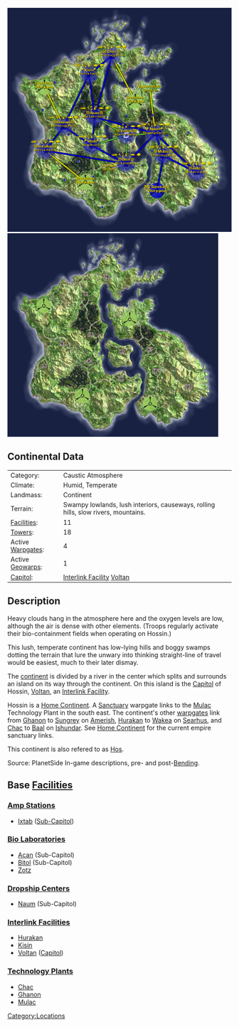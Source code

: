 ![](images/HossinMap.jpg "fig:HossinMap.jpg")
![](images/Hossin_Terrain.jpg "fig:Hossin_Terrain.jpg")

## Continental Data

|                                             |                                                                                       |
| ------------------------------------------- | ------------------------------------------------------------------------------------- |
| Category:                                   | Caustic Atmosphere                                                                    |
| Climate:                                    | Humid, Temperate                                                                      |
| Landmass:                                   | Continent                                                                             |
| Terrain:                                    | Swampy lowlands, lush interiors, causeways, rolling hills, slow rivers, mountains.    |
| [Facilities](Facilities.md):     | 11                                                                                    |
| [Towers](Tower.md):              | 18                                                                                    |
| Active [Warpgates](Warpgate.md): | 4                                                                                     |
| Active [Geowarps](Geowarp.md):   | 1                                                                                     |
| [Capitol](Capitol.md):           | [Interlink Facility](Interlink_Facility.md) [Voltan](Voltan.md) |

## Description

Heavy clouds hang in the atmosphere here and the oxygen levels are low,
although the air is dense with other elements. (Troops regularly
activate their bio-containment fields when operating on Hossin.)

This lush, temperate continent has low-lying hills and boggy swamps
dotting the terrain that lure the unwary into thinking straight-line of
travel would be easiest, much to their later dismay.

The [continent](continent.md) is divided by a river in the
center which splits and surrounds an island on its way through the
continent. On this island is the [Capitol](Capitol.md) of
Hossin, [Voltan](Voltan.md), an [Interlink
Facility](Interlink_Facility.md).

Hossin is a [Home Continent](Home_Continent.md). A
[Sanctuary](Sanctuary.md) warpgate links to the
[Mulac](Mulac.md) Technology Plant in the south east. The
continent's other [warpgates](warpgate.md) link from
[Ghanon](Ghanon.md) to [Sungrey](Sungrey.md) on
[Amerish](Amerish.md), [Hurakan](Hurakan.md) to
[Wakea](Wakea.md) on [Searhus](Searhus.md), and
[Chac](Chac.md) to [Baal](Baal.md) on
[Ishundar](Ishundar.md). See [Home
Continent](Home_Continent.md) for the current empire sanctuary
links.

This continent is also refered to as
[Hos](Acronyms_and_Slang.md).

Source: PlanetSide In-game descriptions, pre- and
post-[Bending](Bending.md).

## Base [Facilities](Facilities.md)

### [Amp Stations](Amp_Station.md)

- [Ixtab](Ixtab.md) ([Sub-Capitol](Sub-Capitol.md))

### [Bio Laboratories](Bio_Laboratories.md)

- [Acan](Acan.md) (Sub-Capitol)
- [Bitol](Bitol.md) (Sub-Capitol)
- [Zotz](Zotz.md)

### [Dropship Centers](Dropship_Centers.md)

- [Naum](Naum.md) (Sub-Capitol)

### [Interlink Facilities](Interlink_Facilities.md)

- [Hurakan](Hurakan.md)
- [Kisin](Kisin.md)
- [Voltan](Voltan.md) ([Capitol](Capitol.md))

### [Technology Plants](Technology_Plant.md)

- [Chac](Chac.md)
- [Ghanon](Ghanon.md)
- [Mulac](Mulac.md)

[Category:Locations](Category:Locations.md)
